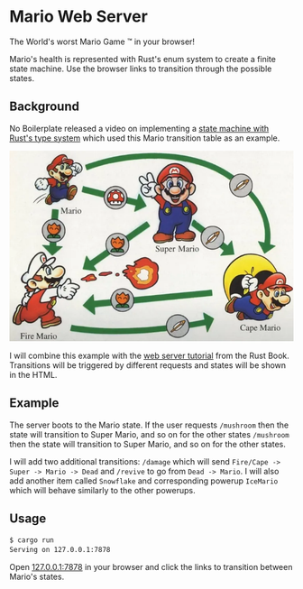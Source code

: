 # Mario Web Server

The World's worst Mario Game :tm: in your browser!

Mario's health is represented with Rust's enum system to create a finite state machine. Use the browser links to transition through the possible states.

## Background

No Boilerplate released a video on implementing a [state machine with Rust's type system](https://www.youtube.com/watch?v=z-0-bbc80JM) which used this Mario transition table as an example.

![Mario Transition Table](mario.png)

I will combine this example with the [web server tutorial](https://doc.rust-lang.org/book/ch20-00-final-project-a-web-server.html) from the Rust Book. Transitions will be triggered by different requests and states will be shown in the HTML.

## Example

The server boots to the Mario state. If the user requests `/mushroom` then the state will transition to Super Mario, and so on for the other states `/mushroom` then the state will transition to Super Mario, and so on for the other states.

I will add two additional transitions: `/damage` which will send `Fire/Cape -> Super -> Mario -> Dead` and `/revive` to go from `Dead -> Mario`. I will also add another item called `Snowflake` and corresponding powerup `IceMario` which will behave similarly to the other powerups.

## Usage

```bash
$ cargo run
Serving on 127.0.0.1:7878
```

Open [127.0.0.1:7878](http://127.0.0.1:7878) in your browser and click the links to transition between Mario's states.

